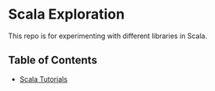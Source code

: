 # Scala Exploration

This repo is for experimenting with different libraries in Scala.

## Table of Contents

- [Scala Tutorials](notes/scala/)